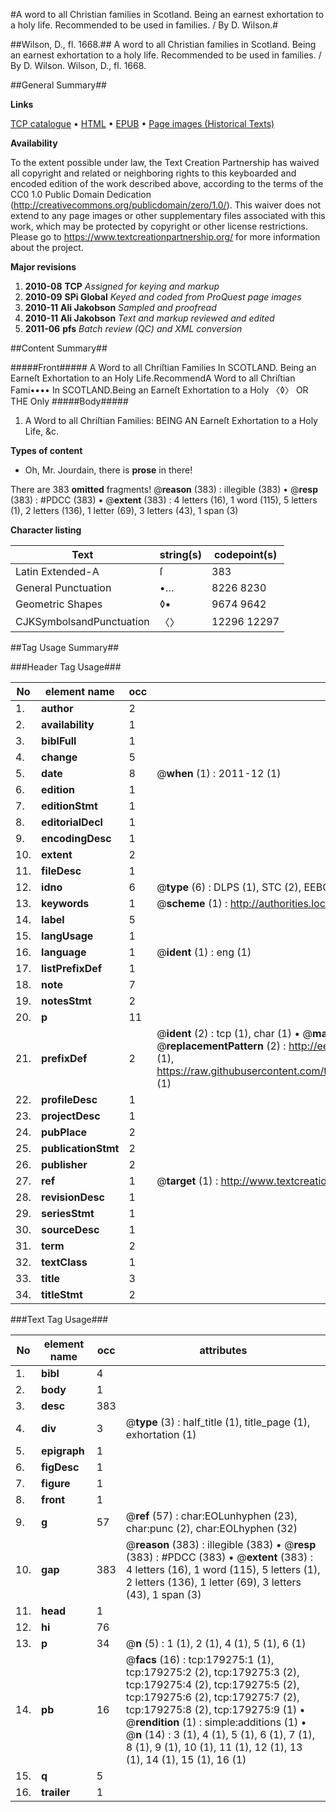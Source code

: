 #A word to all Christian families in Scotland. Being an earnest exhortation to a holy life. Recommended to be used in families. / By D. Wilson.#

##Wilson, D., fl. 1668.##
A word to all Christian families in Scotland. Being an earnest exhortation to a holy life. Recommended to be used in families. / By D. Wilson.
Wilson, D., fl. 1668.

##General Summary##

**Links**

[TCP catalogue](http://www.ota.ox.ac.uk/tcp/)  • 
[HTML](http://tei.it.ox.ac.uk/tcp/Texts-HTML/free/B06/B06647.html)  • 
[EPUB](http://tei.it.ox.ac.uk/tcp/Texts-EPUB/free/B06/B06647.epub) • 
[Page images (Historical Texts)](https://historicaltexts.jisc.ac.uk/eebo-52529378e)

**Availability**

To the extent possible under law, the Text Creation Partnership has waived all copyright and related or neighboring rights to this keyboarded and encoded edition of the work described above, according to the terms of the CC0 1.0 Public Domain Dedication (http://creativecommons.org/publicdomain/zero/1.0/). This waiver does not extend to any page images or other supplementary files associated with this work, which may be protected by copyright or other license restrictions. Please go to https://www.textcreationpartnership.org/ for more information about the project.

**Major revisions**

1. __2010-08__ __TCP__ *Assigned for keying and markup*
1. __2010-09__ __SPi Global__ *Keyed and coded from ProQuest page images*
1. __2010-11__ __Ali Jakobson__ *Sampled and proofread*
1. __2010-11__ __Ali Jakobson__ *Text and markup reviewed and edited*
1. __2011-06__ __pfs__ *Batch review (QC) and XML conversion*

##Content Summary##

#####Front#####
A Word to all Chriſtian Families In SCOTLAND. Being an Earneſt Exhortation to an Holy Life.RecommendA Word to all Chriſtian Fami•••• In SCOTLAND.Being an Earneſt Exhortation to a Holy 〈◊〉 OR THE Only 
#####Body#####

1. A Word to all Chriſtian Families: BEING AN Earneſt Exhortation to a Holy Life, &c.

**Types of content**

  * Oh, Mr. Jourdain, there is **prose** in there!

There are 383 **omitted** fragments! 
 @__reason__ (383) : illegible (383)  •  @__resp__ (383) : #PDCC (383)  •  @__extent__ (383) : 4 letters (16), 1 word (115), 5 letters (1), 2 letters (136), 1 letter (69), 3 letters (43), 1 span (3)

**Character listing**


|Text|string(s)|codepoint(s)|
|---|---|---|
|Latin Extended-A|ſ|383|
|General Punctuation|•…|8226 8230|
|Geometric Shapes|◊▪|9674 9642|
|CJKSymbolsandPunctuation|〈〉|12296 12297|

##Tag Usage Summary##

###Header Tag Usage###

|No|element name|occ|attributes|
|---|---|---|---|
|1.|__author__|2||
|2.|__availability__|1||
|3.|__biblFull__|1||
|4.|__change__|5||
|5.|__date__|8| @__when__ (1) : 2011-12 (1)|
|6.|__edition__|1||
|7.|__editionStmt__|1||
|8.|__editorialDecl__|1||
|9.|__encodingDesc__|1||
|10.|__extent__|2||
|11.|__fileDesc__|1||
|12.|__idno__|6| @__type__ (6) : DLPS (1), STC (2), EEBO-CITATION (1), OCLC (1), VID (1)|
|13.|__keywords__|1| @__scheme__ (1) : http://authorities.loc.gov/ (1)|
|14.|__label__|5||
|15.|__langUsage__|1||
|16.|__language__|1| @__ident__ (1) : eng (1)|
|17.|__listPrefixDef__|1||
|18.|__note__|7||
|19.|__notesStmt__|2||
|20.|__p__|11||
|21.|__prefixDef__|2| @__ident__ (2) : tcp (1), char (1)  •  @__matchPattern__ (2) : ([0-9\-]+):([0-9IVX]+) (1), (.+) (1)  •  @__replacementPattern__ (2) : http://eebo.chadwyck.com/downloadtiff?vid=$1&page=$2 (1), https://raw.githubusercontent.com/textcreationpartnership/Texts/master/tcpchars.xml#$1 (1)|
|22.|__profileDesc__|1||
|23.|__projectDesc__|1||
|24.|__pubPlace__|2||
|25.|__publicationStmt__|2||
|26.|__publisher__|2||
|27.|__ref__|1| @__target__ (1) : http://www.textcreationpartnership.org/docs/. (1)|
|28.|__revisionDesc__|1||
|29.|__seriesStmt__|1||
|30.|__sourceDesc__|1||
|31.|__term__|2||
|32.|__textClass__|1||
|33.|__title__|3||
|34.|__titleStmt__|2||


###Text Tag Usage###

|No|element name|occ|attributes|
|---|---|---|---|
|1.|__bibl__|4||
|2.|__body__|1||
|3.|__desc__|383||
|4.|__div__|3| @__type__ (3) : half_title (1), title_page (1), exhortation (1)|
|5.|__epigraph__|1||
|6.|__figDesc__|1||
|7.|__figure__|1||
|8.|__front__|1||
|9.|__g__|57| @__ref__ (57) : char:EOLunhyphen (23), char:punc (2), char:EOLhyphen (32)|
|10.|__gap__|383| @__reason__ (383) : illegible (383)  •  @__resp__ (383) : #PDCC (383)  •  @__extent__ (383) : 4 letters (16), 1 word (115), 5 letters (1), 2 letters (136), 1 letter (69), 3 letters (43), 1 span (3)|
|11.|__head__|1||
|12.|__hi__|76||
|13.|__p__|34| @__n__ (5) : 1 (1), 2 (1), 4 (1), 5 (1), 6 (1)|
|14.|__pb__|16| @__facs__ (16) : tcp:179275:1 (1), tcp:179275:2 (2), tcp:179275:3 (2), tcp:179275:4 (2), tcp:179275:5 (2), tcp:179275:6 (2), tcp:179275:7 (2), tcp:179275:8 (2), tcp:179275:9 (1)  •  @__rendition__ (1) : simple:additions (1)  •  @__n__ (14) : 3 (1), 4 (1), 5 (1), 6 (1), 7 (1), 8 (1), 9 (1), 10 (1), 11 (1), 12 (1), 13 (1), 14 (1), 15 (1), 16 (1)|
|15.|__q__|5||
|16.|__trailer__|1||
